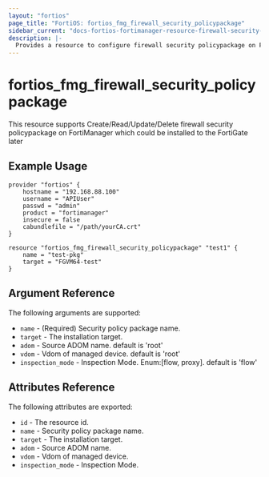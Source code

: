 ```yaml
---
layout: "fortios"
page_title: "FortiOS: fortios_fmg_firewall_security_policypackage"
sidebar_current: "docs-fortios-fortimanager-resource-firewall-security-policypackage"
description: |-
  Provides a resource to configure firewall security policypackage on FortiManager which could be installed to the FortiGate later
---
```


# fortios_fmg_firewall_security_policypackage
This resource supports Create/Read/Update/Delete firewall security policypackage on FortiManager which could be installed to the FortiGate later


## Example Usage
```hcl
provider "fortios" {
	hostname = "192.168.88.100"
	username = "APIUser"
	passwd = "admin"
	product = "fortimanager"
	insecure = false
	cabundlefile = "/path/yourCA.crt"
}

resource "fortios_fmg_firewall_security_policypackage" "test1" {
	name = "test-pkg"
	target = "FGVM64-test"
}
```

## Argument Reference
The following arguments are supported:

* `name` - (Required) Security policy package name.
* `target` - The installation target.
* `adom` - Source ADOM name. default is 'root'
* `vdom` - Vdom of managed device. default is 'root'
* `inspection_mode` - Inspection Mode. Enum:[flow, proxy]. default is 'flow'

## Attributes Reference
The following attributes are exported:

* `id` - The resource id.
* `name` - Security policy package name.
* `target` - The installation target.
* `adom` - Source ADOM name.
* `vdom` - Vdom of managed device.
* `inspection_mode` - Inspection Mode.
